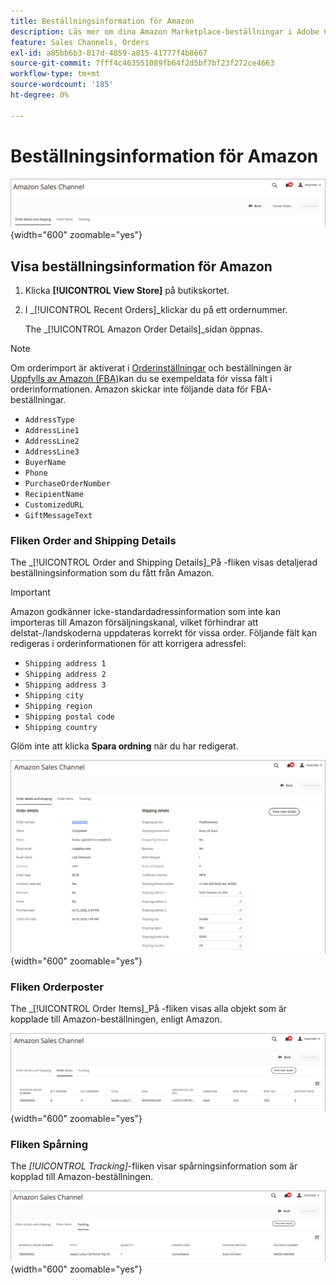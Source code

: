 ```yaml
---
title: Beställningsinformation för Amazon
description: Läs mer om dina Amazon Marketplace-beställningar i Adobe Commerce eller Magento Open Source Admin.
feature: Sales Channels, Orders
exl-id: a85bb6b3-817d-4859-a815-41777f4b8667
source-git-commit: 7fff4c463551089fb64f2d5bf7bf23f272ce4663
workflow-type: tm+mt
source-wordcount: '185'
ht-degree: 0%

---
```


# Beställningsinformation för Amazon

![Beställningsinformation för Amazon](assets/amazon-order-details-header.png){width="600" zoomable="yes"}

## Visa beställningsinformation för Amazon

1. Klicka **[!UICONTROL View Store]** på butikskortet.

1. I _[!UICONTROL Recent Orders]_klickar du på ett ordernummer.

   The _[!UICONTROL Amazon Order Details]_sidan öppnas.

>[!NOTE]
>
>Om orderimport är aktiverat i [Orderinställningar](./order-settings.md) och beställningen är [Uppfylls av Amazon (FBA)](./fulfilled-by.md)kan du se exempeldata för vissa fält i orderinformationen. Amazon skickar inte följande data för FBA-beställningar.
>
> - `AddressType`
> - `AddressLine1`
> - `AddressLine2`
> - `AddressLine3`
> - `BuyerName`
> - `Phone`
> - `PurchaseOrderNumber`
> - `RecipientName`
> - `CustomizedURL`
> - `GiftMessageText`

### Fliken Order and Shipping Details

The _[!UICONTROL Order and Shipping Details]_På -fliken visas detaljerad beställningsinformation som du fått från Amazon.

>[!IMPORTANT]
>
>Amazon godkänner icke-standardadressinformation som inte kan importeras till Amazon försäljningskanal, vilket förhindrar att delstat-/landskoderna uppdateras korrekt för vissa order. Följande fält kan redigeras i orderinformationen för att korrigera adressfel:
>
>- `Shipping address 1`
>- `Shipping address 2`
>- `Shipping address 3`
>- `Shipping city`
>- `Shipping region`
>- `Shipping postal code`
>- `Shipping country`
>
>Glöm inte att klicka **Spara ordning** när du har redigerat.

![Beställnings- och leveransinformation](assets/amazon-order-details.png){width="600" zoomable="yes"}

### Fliken Orderposter

The _[!UICONTROL Order Items]_På -fliken visas alla objekt som är kopplade till Amazon-beställningen, enligt Amazon.

![Orderartikelinformation](assets/amazon-order-item-details.png){width="600" zoomable="yes"}

### Fliken Spårning

The _[!UICONTROL Tracking]_-fliken visar spårningsinformation som är kopplad till Amazon-beställningen.

![Spårningsinformation](assets/amazon-order-tracking-details.png){width="600" zoomable="yes"}
